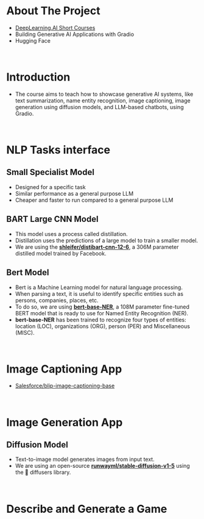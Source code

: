 &nbsp;

# About The Project

- [DeepLearning.AI Short Courses](https://learn.deeplearning.ai/)
- Building Generative AI Applications with Gradio
- Hugging Face

&nbsp;

# Introduction

- The course aims to teach how to showcase generative AI systems, like text summarization, name entity recognition, image captioning, image generation using diffusion models, and LLM-based chatbots, using Gradio.

&nbsp;

# NLP Tasks interface

## Small Specialist Model

- Designed for a specific task
- Similar performance as a general purpose LLM
- Cheaper and faster to run compared to a general purpose LLM

## BART Large CNN Model

- This model uses a process called distillation.
- Distillation uses the predictions of a large model to train a smaller model.
- We are using the [**shleifer/distibart-cnn-12-6**](https://huggingface.co/sshleifer/distilbart-cnn-12-6), a 306M parameter distilled model trained by Facebook.

## Bert Model

- Bert is a Machine Learning model for natural language processing.
- When parsing a text, it is useful to identify specific entities such as persons, companies, places, etc.
- To do so, we are using [**bert-base-NER**](https://huggingface.co/dslim/bert-base-NER), a 108M parameter fine-tuned BERT model that is ready to use for Named Entity Recognition (NER).
- **bert-base-NER** has been trained to recognize four types of entities: location (LOC), organizations (ORG), person (PER) and Miscellaneous (MISC).

&nbsp;

# Image Captioning App

- [Salesforce/blip-image-captioning-base](https://huggingface.co/Salesforce/blip-image-captioning-base)

&nbsp;

# Image Generation App

## Diffusion Model

- Text-to-image model generates images from input text.
- We are using an open-source [**runwayml/stable-diffusion-v1-5**](https://huggingface.co/runwayml/stable-diffusion-v1-5) using the 🧨 diffusers library.

&nbsp;

# Describe and Generate a Game

&nbsp;

